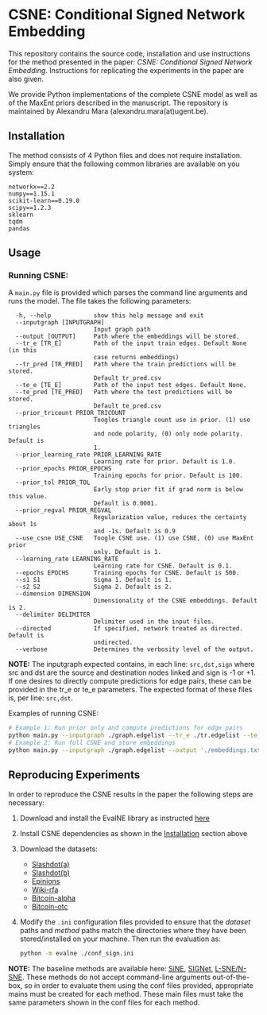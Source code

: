 # CSNE: Conditional Signed Network Embedding

This repository contains the source code, installation and use instructions for the method presented in the paper: 
*CSNE: Conditional Signed Network Embedding*. Instructions for replicating 
the experiments in the paper are also given.

We provide Python implementations of the complete CSNE model as well as of the MaxEnt priors described in the 
manuscript. The repository is maintained by Alexandru Mara (alexandru.mara(at)ugent.be).

## Installation

The method consists of 4 Python files and does not require installation. Simply ensure that the following common 
libraries are available on you system:

```text
networkx==2.2
numpy==1.15.1
scikit-learn==0.19.0
scipy==1.2.3
sklearn
tqdm
pandas
```

## Usage

### Running CSNE:
A `main.py` file is provided which parses the command line arguments and runs the model. The file takes the following
parameters:
```text
  -h, --help            show this help message and exit
  --inputgraph [INPUTGRAPH]
                        Input graph path
  --output [OUTPUT]     Path where the embeddings will be stored.
  --tr_e [TR_E]         Path of the input train edges. Default None (in this
                        case returns embeddings)
  --tr_pred [TR_PRED]   Path where the train predictions will be stored.
                        Default tr_pred.csv
  --te_e [TE_E]         Path of the input test edges. Default None.
  --te_pred [TE_PRED]   Path where the test predictions will be stored.
                        Default te_pred.csv
  --prior_tricount PRIOR_TRICOUNT
                        Toogles triangle count use in prior. (1) use triangles
                        and node polarity, (0) only node polarity. Default is
                        1.
  --prior_learning_rate PRIOR_LEARNING_RATE
                        Learning rate for prior. Default is 1.0.
  --prior_epochs PRIOR_EPOCHS
                        Training epochs for prior. Default is 100.
  --prior_tol PRIOR_TOL
                        Early stop prior fit if grad norm is below this value.
                        Default is 0.0001.
  --prior_regval PRIOR_REGVAL
                        Regularization value, reduces the certainty about 1s
                        and -1s. Default is 0.9
  --use_csne USE_CSNE   Toogle CSNE use. (1) use CSNE, (0) use MaxEnt prior
                        only. Default is 1.
  --learning_rate LEARNING_RATE
                        Learning rate for CSNE. Default is 0.1.
  --epochs EPOCHS       Training epochs for CSNE. Default is 500.
  --s1 S1               Sigma 1. Default is 1.
  --s2 S2               Sigma 2. Default is 2.
  --dimension DIMENSION
                        Dimensionality of the CSNE embeddings. Default is 2.
  --delimiter DELIMITER
                        Delimiter used in the input files.
  --directed            If specified, network treated as directed. Default is
                        undirected.
  --verbose             Determines the verbosity level of the output.

```

**NOTE:** The inputgraph expected contains, in each line: `src,dst,sign` where src and dst are the source and 
destination nodes linked and sign is -1 or +1. If one desires to directly compute predictions for edge pairs, 
these can be provided in the tr_e or te_e parameters. The expected format of these files is, per line: `src,dst`.

Examples of running CSNE:
```bash
# Example 1: Run prior only and compute predictions for edge pairs
python main.py --inputgraph ./graph.edgelist --tr_e ./tr.edgelist --te_e ./te.edgelist --tr_pred './tr.out' --te_pred './te.out' --use_csne 0
# Example 2: Run full CSNE and store embeddings
python main.py --inputgraph ./graph.edgelist --output './embeddings.txt'
```

## Reproducing Experiments
In order to reproduce the CSNE results in the paper the following steps are necessary: 

1. Download and install the EvalNE library as instructed [here](https://github.com/Dru-Mara/EvalNE)
2. Install CSNE dependencies as shown in the [Installation](#Installation) section above
3. Download the datasets: 

    * [Slashdot(a)](https://snap.stanford.edu/data/soc-sign-Slashdot081106.html)
    * [Slashdot(b)](https://snap.stanford.edu/data/soc-sign-Slashdot090216.html)
    * [Epinions](https://snap.stanford.edu/data/soc-sign-epinions.html)
    * [Wiki-rfa](https://snap.stanford.edu/data/wiki-RfA.html)
    * [Bitcoin-alpha](https://snap.stanford.edu/data/soc-sign-bitcoin-alpha.html)
    * [Bitcoin-otc](https://snap.stanford.edu/data/soc-sign-bitcoin-otc.html)

4. Modify the `.ini` configuration files provided to ensure that the *dataset* paths and *method* paths
match the directories where they have been stored/installed on your machine. Then run the evaluation as:

    ```bash
    python -m evalne ./conf_sign.ini
    ```

**NOTE:** The baseline methods are available here: [SiNE](https://faculty.ist.psu.edu/szw494/codes/SiNE.zip),
[SIGNet](https://github.com/raihan2108/signet/blob/master/signet.py),
[L-SNE/N-SNE](https://github.com/wzsong17/Signed-Network-Embedding). These methods do not accept command-line 
arguments out-of-the-box, so in order to evaluate them using the conf files provided, appropriate mains must 
be created for each method. These main files must take the same parameters shown in the conf files for each method.
